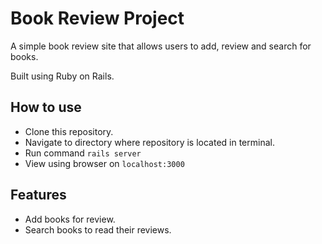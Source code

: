 # Book Review Project
A simple book review site that allows users to add, review and search for books.

Built using Ruby on Rails.

## How to use
* Clone this repository.
* Navigate to directory where repository is located in terminal.
* Run command ```rails server```
* View using browser on ```localhost:3000```

## Features
* Add books for review.
* Search books to read their reviews.
